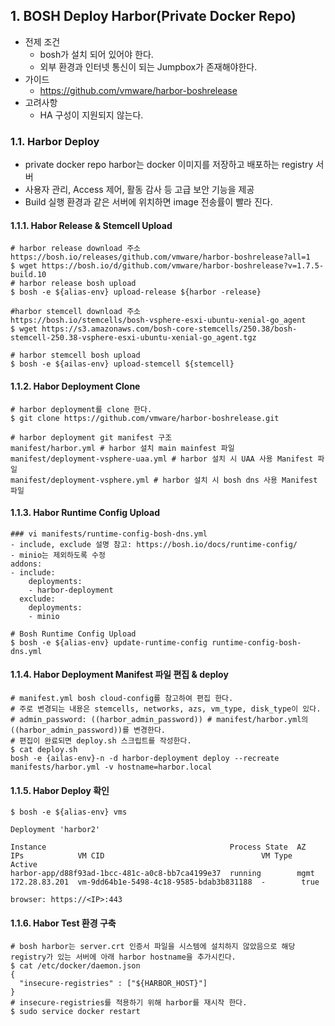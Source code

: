 ## 1. BOSH Deploy Harbor(Private Docker Repo)

- 전제 조건
	- bosh가 설치 되어 있어야 한다.
	- 외부 환경과 인터넷 통신이 되는 Jumpbox가 존재해야한다.
- 가이드
	-  https://github.com/vmware/harbor-boshrelease
- 고려사항
	- HA 구성이 지원되지 않는다. 


### 1.1. Harbor Deploy
- private docker repo harbor는 docker 이미지를 저장하고 배포하는 registry 서버
- 사용자 관리, Access 제어, 활동 감사 등 고급 보안 기능을 제공
- Build 실행 환경과 같은 서버에 위치하면 image 전송률이 빨라 진다.

#### 1.1.1. Habor Release & Stemcell Upload
```
# harbor release download 주소
https://bosh.io/releases/github.com/vmware/harbor-boshrelease?all=1
$ wget https://bosh.io/d/github.com/vmware/harbor-boshrelease?v=1.7.5-build.10
# harbor release bosh upload
$ bosh -e ${alias-env} upload-release ${harbor -release}

#harbor stemcell download 주소
https://bosh.io/stemcells/bosh-vsphere-esxi-ubuntu-xenial-go_agent
$ wget https://s3.amazonaws.com/bosh-core-stemcells/250.38/bosh-stemcell-250.38-vsphere-esxi-ubuntu-xenial-go_agent.tgz

# harbor stemcell bosh upload
$ bosh -e ${ailas-env} upload-stemcell ${stemcell}
```

#### 1.1.2. Habor Deployment Clone
```
# harbor deployment를 clone 한다.
$ git clone https://github.com/vmware/harbor-boshrelease.git

# harbor deployment git manifest 구조
manifest/harbor.yml # harbor 설치 main mainfest 파일
manifest/deployment-vsphere-uaa.yml # harbor 설치 시 UAA 사용 Manifest 파일
manifest/deployment-vsphere.yml # harbor 설치 시 bosh dns 사용 Manifest 파일
```

#### 1.1.3. Habor Runtime Config Upload
```
### vi manifests/runtime-config-bosh-dns.yml
- include, exclude 설명 참고: https://bosh.io/docs/runtime-config/
- minio는 제외하도록 수정
addons:
- include:
    deployments:
    - harbor-deployment
  exclude:
    deployments:
    - minio
 
# Bosh Runtime Config Upload
$ bosh -e ${alias-env} update-runtime-config runtime-config-bosh-dns.yml
```

#### 1.1.4. Habor Deployment Manifest 파일 편집 & deploy
```
# manifest.yml bosh cloud-config를 참고하여 편집 한다.
# 주로 변경되는 내용은 stemcells, networks, azs, vm_type, disk_type이 있다.
# admin_password: ((harbor_admin_password)) # manifest/harbor.yml의 ((harbor_admin_password))를 변경한다.
# 편집이 완료되면 deploy.sh 스크립트를 작성한다.
$ cat deploy.sh
bosh -e {ailas-env}-n -d harbor-deployment deploy --recreate manifests/harbor.yml -v hostname=harbor.local
```
#### 1.1.5. Habor Deploy 확인
```
$ bosh -e ${alias-env} vms

Deployment 'harbor2'

Instance                                         Process State  AZ    IPs            VM CID                                   VM Type  Active
harbor-app/d88f93ad-1bcc-481c-a0c8-bb7ca4199e37  running        mgmt  172.28.83.201  vm-9dd64b1e-5498-4c18-9585-bdab3b831188  -        true

browser: https://<IP>:443
```
#### 1.1.6. Habor Test 환경 구축
```
# bosh harbor는 server.crt 인증서 파일을 시스템에 설치하지 않았음으로 해당 registry가 있는 서버에 아래 harbor hostname을 추가시킨다.
$ cat /etc/docker/daemon.json 
{
  "insecure-registries" : ["${HARBOR_HOST}"]
}
# insecure-registries를 적용하기 위해 harbor를 재시작 한다.
$ sudo service docker restart
```
